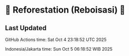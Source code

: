 
# 🌳 Reforestation (Reboisasi) 🌲

## Last Updated

GitHub Actions time: Sat Oct  4 23:18:52 UTC 2025

Indonesia/Jakarta time: Sun Oct  5 06:18:52 WIB 2025
